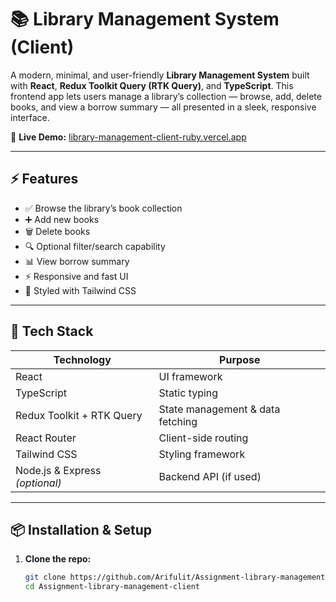 # 📚 Library Management System (Client)

A modern, minimal, and user-friendly **Library Management System** built with **React**, **Redux Toolkit Query (RTK Query)**, and **TypeScript**. This frontend app lets users manage a library’s collection — browse, add, delete books, and view a borrow summary — all presented in a sleek, responsive interface.

🔗 **Live Demo:** [library-management-client-ruby.vercel.app](https://library-management-client-ruby.vercel.app)

---

## ⚡ Features

- ✅ Browse the library’s book collection  
- ➕ Add new books  
- 🗑️ Delete books  
- 🔍 Optional filter/search capability  
- 📊 View borrow summary  
- ⚡ Responsive and fast UI  
- 💅 Styled with Tailwind CSS  

---

## 🔧 Tech Stack

| Technology             | Purpose                            |
|------------------------|------------------------------------|
| React                  | UI framework                       |
| TypeScript             | Static typing                      |
| Redux Toolkit + RTK Query | State management & data fetching |
| React Router           | Client-side routing                |
| Tailwind CSS           | Styling framework                  |
| Node.js & Express *(optional)* | Backend API (if used)   |

---

## 📦 Installation & Setup

1. **Clone the repo:**
   ```bash
   git clone https://github.com/Arifulit/Assignment-library-management-client.git
   cd Assignment-library-management-client

